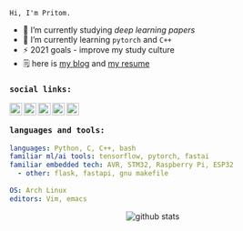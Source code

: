 [twitter]: https://www.twitter.com/rustyelectron
[medium]: https://medium.com/@rustyelectron
[linkedin]: https://www.linkedin.com/in/pritom-gogoi/
[gmail]: mailto:pritom.gogoi101@gmail.com
[kaggle]: https://www.kaggle.com/rustyelectron

<!--
**rusty-electron/rusty-electron** is a ✨ _special_ ✨ repository because its `README.md` (this file) appears on your GitHub profile.

Here are some ideas to get you started:

- 🔭 I’m currently working on ...
- 🌱 I’m currently learning ...
- 👯 I’m looking to collaborate on ...
- 🤔 I’m looking for help with ...
- 💬 Ask me about ...
- 📫 How to reach me: ...
- 😄 Pronouns: ...
- ⚡ Fun fact: ...
-->

`Hi, I'm Pritom.`

- 🔭 I’m currently studying *deep learning papers*
- 🌱 I’m currently learning `pytorch` and `C++`
- ⚡ 2021 goals - improve my study culture
- 🗒️ here is [my blog](https://rustyelectron.live) and [my resume](https://rustyelectron.live/resume/index.html)

### `social links:`
[<img align="left" alt="kaggle" width="22px" src="https://www.iconfinder.com/icons/4519136/download/svg/4096" />][kaggle]
[<img align="left" alt="twitter" width="22px" src="https://www.iconfinder.com/icons/317720/download/png/64" />][twitter]
[<img align="left" alt="medium" width="22px" src="https://image.flaticon.com/icons/png/512/2111/2111502.png" />][medium]
[<img align="left" alt="linkedin" width="22px" src="https://image.flaticon.com/icons/png/512/174/174857.png" />][linkedin]
[<img align="left" alt="email" width="22px" src="https://www.iconfinder.com/icons/4202011/download/svg/4096" />][gmail]
<br>

### `languages and tools:`

```yaml
languages: Python, C, C++, bash
familiar ml/ai tools: tensorflow, pytorch, fastai
familiar embedded tech: AVR, STM32, Raspberry Pi, ESP32
  - other: flask, fastapi, gnu makefile
  
OS: Arch Linux
editors: Vim, emacs
```

<p align="center">
  <img alt="github stats" src="https://github-readme-stats.vercel.app/api?username=rusty-electron&show_icons=true&include_all_commits=true&hide_border=true&theme=dracula" />
</p>

